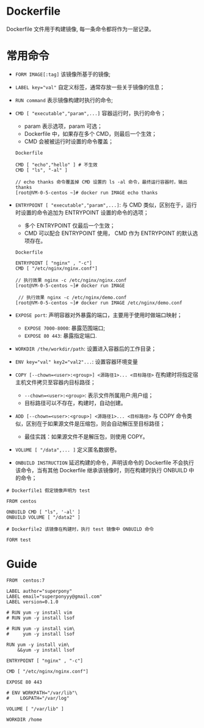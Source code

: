 # Dockerfile

Dockerfile 文件用于构建镜像, 每一条命令都将作为一层记录。

# 常用命令

- `FORM IMAGE[:tag]` 该镜像所基于的镜像;
- `LABEL key="val"` 自定义标签，通常存放一些关于镜像的信息；
- `RUN command` 表示镜像构建时执行的命令;
- `CMD [ "executable","param",...]` 容器运行时，执行的命令；

  - param 表示选项，param 可选；
  - Dockerfile 中，如果存在多个 CMD，则最后一个生效；
  - CMD 会被被运行时设置的命令覆盖；

  ```
  Dockerfile

  CMD [ "echo","hello" ] # 不生效
  CMD [ "ls", "-al" ]

  // echo thanks 命令覆盖掉 CMD 设置的 ls -al 命令，最终运行容器时，输出 thanks
  [root@VM-0-5-centos ~]# docker run IMAGE echo thanks
  ```

- `ENTRYPOINT [ "executable","param",...]`: 与 CMD 类似，区别在于，运行时设置的命令追加为 ENTRYPOINT 设置的命令的选项；

  - 多个 ENTRYPOINT 仅最后一个生效；
  - CMD 可以配合 ENTRYPOINT 使用， CMD 作为 ENTRYPOINT 的默认选项存在。

  ```
  Dockerfile

  ENTRYPOINT [ "nginx" , "-c"]
  CMD [ "/etc/nginx/nginx.conf"]

  // 执行效果 nginx -c /etc/nginx/nginx.conf
  [root@VM-0-5-centos ~]# docker run IMAGE

   // 执行效果 nginx -c /etc/nginx/demo.conf
  [root@VM-0-5-centos ~]# docker run IMAGE /etc/nginx/demo.conf
  ```

- `EXPOSE port`: 声明容器对外暴露的端口，主要用于使用时做端口映射；

  - `EXPOSE 7000-8000`: 暴露范围端口;
  - `EXPOSE 80 443`: 暴露指定端口.

- `WORKDIR /the/workdir/path`: 设置进入容器后的工作目录；

- `ENV key="val" key2="val2"...`: 设置容器环境变量

- `COPY [--chown=<user>:<group>] <源路径1>... <目标路径>` 在构建时将指定宿主机文件拷贝至容器内目标路径；

  - `--chown=<user>:<group>`: 表示文件所属用户:用户组；
  - 目标路径可以不存在，构建时，自动创建。

- `ADD [--chown=<user>:<group>] <源路径1>... <目标路径>` 与 COPY 命令类似，区别在于如果源文件是压缩包，则会自动解压至目标路径；

  - 最佳实践：如果源文件不是解压包，则使用 COPY。

- `VOLUME [ "/data",... ]` 定义匿名数据卷。

- `ONBUILD INSTRUCTION` 延迟构建的命令，声明该命令的 Dockerfile 不会执行该命令，当有其他 Dockerfile 继承该镜像时，则在构建时执行 ONBUILD 中的命令；

```
# Dockerfile1 假定镜像声明为 test

FROM centos

ONBUILD CMD [ "ls", '-al' ]
ONBUILD VOLUME [ "/data2" ]

# Dockerfile2 该镜像在构建时，执行 test 镜像中 ONBUILD 命令

FORM test

```

# Guide

```
FROM  centos:7

LABEL author="superpony"
LABEL email="superponyyy@gmail.com"
LABEL version=0.1.0

# RUN yum -y install vim
# RUN yum -y install lsof

# RUN yum -y install vim\
#     yum -y install lsof

RUN yum -y install vim\
    &&yum -y install lsof

ENTRYPOINT [ "nginx" , "-c"]

CMD [ "/etc/nginx/nginx.conf"]

EXPOSE 80 443

# ENV WORKPATH="/var/lib"\
#    LOGPATH="/var/log"

VOLUME [ "/var/lib" ]

WORKDIR /home
```
